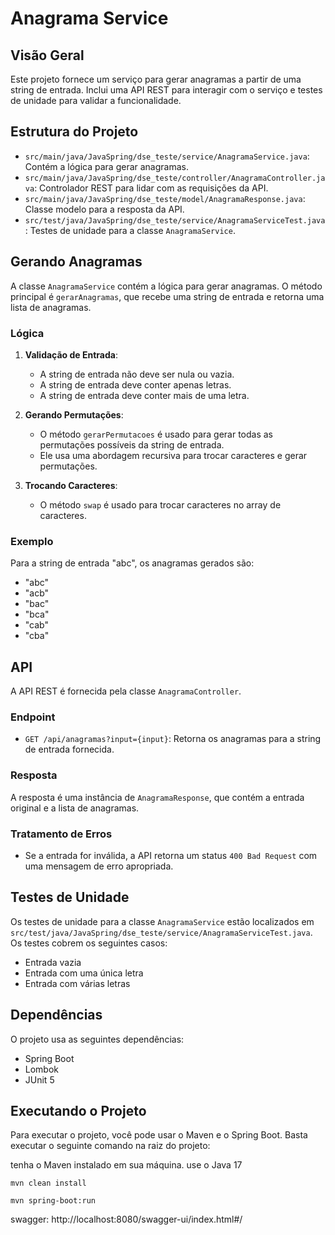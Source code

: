 # Anagrama Service

## Visão Geral

Este projeto fornece um serviço para gerar anagramas a partir de uma string de entrada. Inclui uma API REST para interagir com o serviço e testes de unidade para validar a funcionalidade.

## Estrutura do Projeto

- `src/main/java/JavaSpring/dse_teste/service/AnagramaService.java`: Contém a lógica para gerar anagramas.
- `src/main/java/JavaSpring/dse_teste/controller/AnagramaController.java`: Controlador REST para lidar com as requisições da API.
- `src/main/java/JavaSpring/dse_teste/model/AnagramaResponse.java`: Classe modelo para a resposta da API.
- `src/test/java/JavaSpring/dse_teste/service/AnagramaServiceTest.java`: Testes de unidade para a classe `AnagramaService`.

## Gerando Anagramas

A classe `AnagramaService` contém a lógica para gerar anagramas. O método principal é `gerarAnagramas`, que recebe uma string de entrada e retorna uma lista de anagramas.

### Lógica

1. **Validação de Entrada**:
    - A string de entrada não deve ser nula ou vazia.
    - A string de entrada deve conter apenas letras.
    - A string de entrada deve conter mais de uma letra.

2. **Gerando Permutações**:
    - O método `gerarPermutacoes` é usado para gerar todas as permutações possíveis da string de entrada.
    - Ele usa uma abordagem recursiva para trocar caracteres e gerar permutações.

3. **Trocando Caracteres**:
    - O método `swap` é usado para trocar caracteres no array de caracteres.

### Exemplo

Para a string de entrada "abc", os anagramas gerados são:
- "abc"
- "acb"
- "bac"
- "bca"
- "cab"
- "cba"

## API

A API REST é fornecida pela classe `AnagramaController`.

### Endpoint

- `GET /api/anagramas?input={input}`: Retorna os anagramas para a string de entrada fornecida.

### Resposta

A resposta é uma instância de `AnagramaResponse`, que contém a entrada original e a lista de anagramas.

### Tratamento de Erros

- Se a entrada for inválida, a API retorna um status `400 Bad Request` com uma mensagem de erro apropriada.

## Testes de Unidade

Os testes de unidade para a classe `AnagramaService` estão localizados em `src/test/java/JavaSpring/dse_teste/service/AnagramaServiceTest.java`. Os testes cobrem os seguintes casos:
- Entrada vazia
- Entrada com uma única letra
- Entrada com várias letras

## Dependências

O projeto usa as seguintes dependências:
- Spring Boot
- Lombok
- JUnit 5


## Executando o Projeto

Para executar o projeto, você pode usar o Maven e o Spring Boot. Basta executar o seguinte comando na raiz do projeto:


tenha o Maven instalado em sua máquina.
use o Java 17
```
mvn clean install
```
```
mvn spring-boot:run
```

swagger: http://localhost:8080/swagger-ui/index.html#/